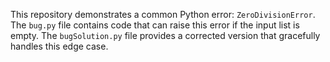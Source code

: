 This repository demonstrates a common Python error: `ZeroDivisionError`. The `bug.py` file contains code that can raise this error if the input list is empty. The `bugSolution.py` file provides a corrected version that gracefully handles this edge case.